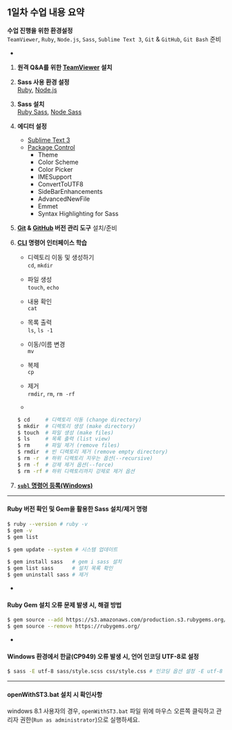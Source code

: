 ## 1일차 수업 내용 요약
__수업 진행을 위한 환경설정__<br>
`TeamViewer`, `Ruby`, `Node.js`, `Sass`, `Sublime Text 3`, `Git` & `GitHub`, `Git Bash` 준비

-

1. __원격 Q&A를 위한 [TeamViewer](http://www.teamviewer.com/ko/) 설치__

2. __Sass 사용 환경 설정__<br>
	[Ruby](https://www.ruby-lang.org/ko/), [Node.js](https://nodejs.org/)

3. __Sass 설치__<br>
	[Ruby Sass](http://sass-lang.com/), [Node Sass](https://github.com/sass/node-sass)

4. __에디터 설정__<br>
	- [Sublime Text 3](http://www.sublimetext.com/3)
	- [Package Control](https://packagecontrol.io/)
		- Theme
		- Color Scheme
		- Color Picker
		- IMESupport
		- ConvertToUTF8
		- SideBarEnhancements
		- AdvancedNewFile
		- Emmet
		- Syntax Highlighting for Sass

5. __[Git](http://git-scm.com/) & [GitHub](https://github.com/) 버전 관리 도구__ 설치/준비

6. __[CLI](http://ko.wikipedia.org/wiki/%EB%AA%85%EB%A0%B9_%EC%A4%84_%EC%9D%B8%ED%84%B0%ED%8E%98%EC%9D%B4%EC%8A%A4 "Command Line Interface") 명령어 인터페이스 학습__
	- 디렉토리 이동 및 생성하기<br>
	`cd`, `mkdir`
	- 파일 생성<br>
	`touch`, `echo`
	- 내용 확인<br>
	`cat`
	- 목록 출력<br>
	`ls`, `ls -1`
	- 이동/이름 변경<br>
	`mv`
	- 복제<br>
	`cp`
	- 제거<br>
	`rmdir`, `rm`, `rm -rf`

	-

	```sh
	$ cd     # 디렉토리 이동 (change directory)
	$ mkdir  # 디렉토리 생성 (make directory)
	$ touch  # 파일 생성 (make files)
	$ ls     # 목록 출력 (list view)
	$ rm     # 파일 제거 (remove files)
	$ rmdir  # 빈 디렉토리 제거 (remove empty directory)
	$ rm -r  # 하위 디렉토리 지우는 옵션(--recursive)
	$ rm -f  # 강제 제거 옵션(--force)
	$ rm -rf # 하위 디렉토리까지 강제로 제거 옵션
	```

7. __[`subl` 명령어 등록(Windows)](http://yamoo9.net/subl-sublime-text-2-open-command-line-on-windows/)__

---

#### Ruby 버전 확인 및 Gem을 활용한 Sass 설치/제거 명령
```sh
$ ruby --version # ruby -v
$ gem -v
$ gem list

$ gem update --system # 시스템 업데이트

$ gem install sass   # gem i sass 설치
$ gem list sass      # 설치 목록 확인
$ gem uninstall sass # 제거
```

-

#### Ruby Gem 설치 오류 문제 발생 시, 해결 방법

```sh
$ gem source --add https://s3.amazonaws.com/production.s3.rubygems.org/
$ gem source --remove https://rubygems.org/
```

-

#### Windows 환경에서 한글(CP949) 오류 발생 시, 언어 인코딩 UTF-8로 설정
```sh
$ sass -E utf-8 sass/style.scss css/style.css # 인코딩 옵션 설정 -E utf-8
```

---

#### openWithST3.bat 설치 시 확인사항
windows 8.1 사용자의 경우, `openWithST3.bat` 파일 위에 마우스 오른쪽 클릭하고 관리자 권한(`Run as administrator`)으로 실행하세요.